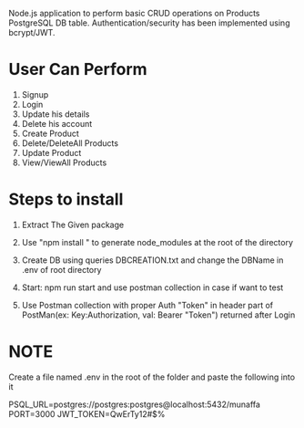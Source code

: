 

Node.js application to perform basic CRUD operations on Products PostgreSQL DB table. Authentication/security has been implemented using bcrypt/JWT.

# User Can Perform

1. Signup
2. Login
3. Update his details
4. Delete his account
5. Create Product
6. Delete/DeleteAll Products
7. Update Product
8. View/ViewAll Products

# Steps to install

1. Extract The Given package

2. Use "npm install " to generate node_modules at the root of the directory

3. Create DB using queries DBCREATION.txt and change the DBName in .env of root directory

4. Start: npm run start and use postman collection in case if want to test

5. Use Postman collection with proper Auth "Token" in header part of PostMan(ex: Key:Authorization, val: Bearer "Token") returned after Login

# NOTE 
Create a file named .env in the root of the folder and paste the following into it

PSQL_URL=postgres://postgres:postgres@localhost:5432/munaffa
PORT=3000
JWT_TOKEN=QwErTy12#$%
